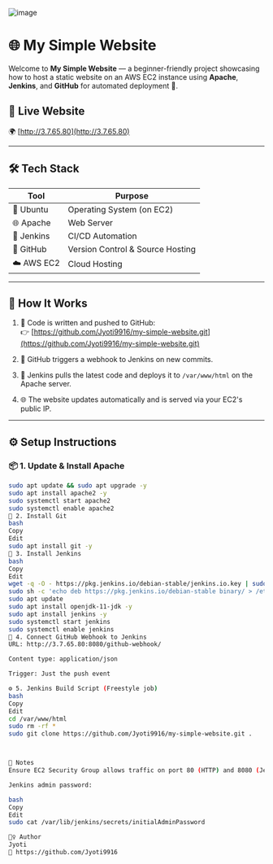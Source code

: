 ![image](https://github.com/user-attachments/assets/33afd5da-baa9-4acc-86de-edf7cea6939c)
# 🌐 My Simple Website

Welcome to **My Simple Website** — a beginner-friendly project showcasing how to host a static website on an AWS EC2 instance using **Apache**, **Jenkins**, and **GitHub** for automated deployment 🚀.

## 🔗 Live Website

🌍 [http://3.7.65.80](http://3.7.65.80)

---

## 🛠️ Tech Stack

| Tool      | Purpose                          |
|-----------|----------------------------------|
| 🐧 Ubuntu | Operating System (on EC2)         |
| 🌐 Apache | Web Server                        |
| 🔧 Jenkins| CI/CD Automation                  |
| 🧠 GitHub | Version Control & Source Hosting |
| ☁️ AWS EC2| Cloud Hosting                     |

---

## 🚀 How It Works

1. 📝 Code is written and pushed to GitHub:  
   👉 [https://github.com/Jyoti9916/my-simple-website.git](https://github.com/Jyoti9916/my-simple-website.git)

2. 🔔 GitHub triggers a webhook to Jenkins on new commits.

3. 🤖 Jenkins pulls the latest code and deploys it to `/var/www/html` on the Apache server.

4. 🌐 The website updates automatically and is served via your EC2's public IP.

---

## ⚙️ Setup Instructions

### 📦 1. Update & Install Apache
```bash
sudo apt update && sudo apt upgrade -y
sudo apt install apache2 -y
sudo systemctl start apache2
sudo systemctl enable apache2
🧰 2. Install Git
bash
Copy
Edit
sudo apt install git -y
🧪 3. Install Jenkins
bash
Copy
Edit
wget -q -O - https://pkg.jenkins.io/debian-stable/jenkins.io.key | sudo apt-key add -
sudo sh -c 'echo deb https://pkg.jenkins.io/debian-stable binary/ > /etc/apt/sources.list.d/jenkins.list'
sudo apt update
sudo apt install openjdk-11-jdk -y
sudo apt install jenkins -y
sudo systemctl start jenkins
sudo systemctl enable jenkins
🔗 4. Connect GitHub Webhook to Jenkins
URL: http://3.7.65.80:8080/github-webhook/

Content type: application/json

Trigger: Just the push event

⚙️ 5. Jenkins Build Script (Freestyle job)
bash
Copy
Edit
cd /var/www/html
sudo rm -rf *
sudo git clone https://github.com/Jyoti9916/my-simple-website.git .



📌 Notes
Ensure EC2 Security Group allows traffic on port 80 (HTTP) and 8080 (Jenkins).

Jenkins admin password:

bash
Copy
Edit
sudo cat /var/lib/jenkins/secrets/initialAdminPassword

🙋‍♀️ Author
Jyoti
🔗 https://github.com/Jyoti9916
